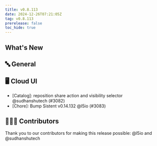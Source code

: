 ```yaml
---
title: v0.8.113
date: 2024-12-26T07:21:05Z
tag: v0.8.113
prerelease: false
toc_hide: true
---
```


## What's New
## 🔤 General
## 🖥 Cloud UI

- [Catalog]: reposition share action and visibility selector @sudhanshutech (#3082)
- [Chore]: Bump Sistent v0.14.132 @l5io (#3083)

## 👨🏽‍💻 Contributors

Thank you to our contributors for making this release possible:
@l5io and @sudhanshutech

